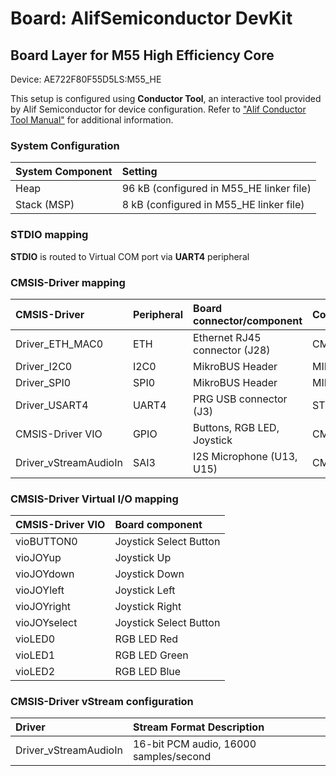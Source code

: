 # Board: AlifSemiconductor DevKit

## Board Layer for M55 High Efficiency Core

Device: AE722F80F55D5LS:M55_HE

This setup is configured using **Conductor Tool**, an interactive tool provided by Alif Semiconductor for device configuration.
Refer to ["Alif Conductor Tool Manual"](https://conductor.alifsemi.com/Alif_HTML_DCT_User_Help/Content/Help%20Manual.htm) for additional information.

### System Configuration

| System Component        | Setting
|:------------------------|:----------------------------------------
| Heap                    | 96 kB (configured in M55_HE linker file)
| Stack (MSP)             |  8 kB (configured in M55_HE linker file)

### STDIO mapping

**STDIO** is routed to Virtual COM port via **UART4** peripheral

### CMSIS-Driver mapping

| CMSIS-Driver          | Peripheral | Board connector/component     | Connection
|:----------------------|:-----------|:------------------------------|:----------------------
| Driver_ETH_MAC0       | ETH        | Ethernet RJ45 connector (J28) | CMSIS_ETH
| Driver_I2C0           | I2C0       | MikroBUS Header               | MIKROBUS_I2C
| Driver_SPI0           | SPI0       | MikroBUS Header               | MIKROBUS_SPI
| Driver_USART4         | UART4      | PRG USB connector (J3)        | STDIN, STDOUT, STDERR
| CMSIS-Driver VIO      | GPIO       | Buttons, RGB LED, Joystick    | CMSIS_VIO
| Driver_vStreamAudioIn | SAI3       | I2S Microphone (U13, U15)     | CMSIS_VSTREAM_AUDIO_IN

### CMSIS-Driver Virtual I/O mapping

| CMSIS-Driver VIO | Board component
|:-----------------|:----------------------------
|vioBUTTON0        | Joystick Select Button
|vioJOYup          | Joystick Up
|vioJOYdown        | Joystick Down
|vioJOYleft        | Joystick Left
|vioJOYright       | Joystick Right
|vioJOYselect      | Joystick Select Button
|vioLED0           | RGB LED Red
|vioLED1           | RGB LED Green
|vioLED2           | RGB LED Blue

### CMSIS-Driver vStream configuration

| Driver                 | Stream Format Description
|:-----------------------|:----------------------------------------------------
| Driver_vStreamAudioIn  | 16-bit PCM audio,      16000 samples/second
